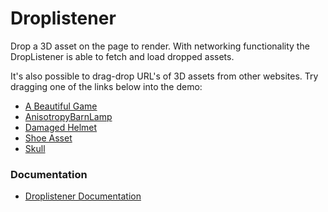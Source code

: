# Droplistener

Drop a 3D asset on the page to render. With networking functionality the DropListener is able to fetch and load dropped assets.  

It's also possible to drag-drop URL's of 3D assets from other websites. Try dragging one of the links below into the demo:  

- [A Beautiful Game](https://raw.githubusercontent.com/KhronosGroup/glTF-Sample-Assets/main/Models/ABeautifulGame/glTF/ABeautifulGame.gltf)
- [AnisotropyBarnLamp](https://raw.githubusercontent.com/KhronosGroup/glTF-Sample-Assets/main/Models/AnisotropyBarnLamp/glTF/AnisotropyBarnLamp.gltf)
- [Damaged Helmet](https://raw.githubusercontent.com/KhronosGroup/glTF-Sample-Assets/main/Models/DamagedHelmet/glTF-Binary/DamagedHelmet.glb)
- [Shoe Asset](https://raw.githubusercontent.com/KhronosGroup/glTF-Sample-Assets/main/Models/MaterialsVariantsShoe/glTF/MaterialsVariantsShoe.gltf)
- [Skull](https://raw.githubusercontent.com/KhronosGroup/glTF-Sample-Assets/main/Models/ScatteringSkull/glTF-Binary/ScatteringSkull.glb)

### Documentation

- [Droplistener Documentation](https://engine.needle.tools/docs/api/DropListener)